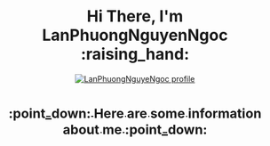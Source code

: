 <h1 align="center"><b>Hi There, I'm LanPhuongNguyenNgoc :raising_hand:</b></h1>
<p align="center">
  <a href=https://www.linkedin.com/in/phuong-nguyen-96232319a/" title="LanPhuongNguyenNgoc Linkedin" style="border: none;">
  <img src="" alt="LanPhuongNguyeNgoc profile">     
                                              
<h1 align="center"><sub> :point_down: Here are some information about me :point_down:<sub></h1>
  
 
